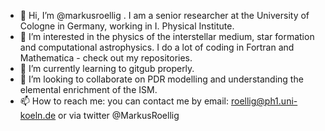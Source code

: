 - 👋 Hi, I’m @markusroellig . I am a senior researcher at the University of Cologne in Germany, working in I. Physical Institute. 
- 👀 I’m interested in the physics of the interstellar medium, star formation and computational astrophysics. I do a lot of coding in Fortran and Mathematica - check out my repositories.
- 🌱 I’m currently learning to gitgub properly.
- 💞️ I’m looking to collaborate on PDR modelling and understanding the elemental enrichment of the ISM. 
- 📫 How to reach me: you can contact me by email: roellig@ph1.uni-koeln.de or via twitter @MarkusRoellig 

<!---
markusroellig/markusroellig is a ✨ special ✨ repository because its `README.md` (this file) appears on your GitHub profile.
You can click the Preview link to take a look at your changes.
--->

